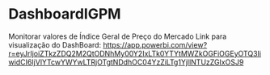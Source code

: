 # DashboardIGPM
Monitorar valores de Índice Geral de Preço do Mercado
Link para visualização do DashBoard:  https://app.powerbi.com/view?r=eyJrIjoiZTkzZDQ2M2QtODNhMy00Y2IxLTk0YTYtMWZkOGFiOGEyOTQ3IiwidCI6IjVlYTcwYWYwLTRjOTgtNDdhOC04YzZiLTg1YjllNTUzZGIxOSJ9
